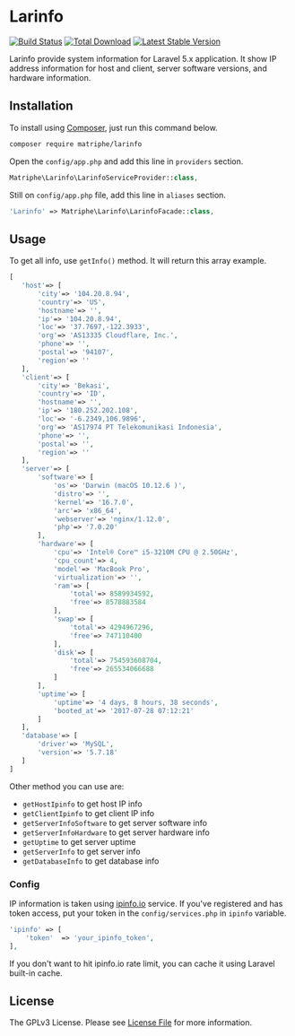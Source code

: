 # Larinfo

[![Build Status](https://travis-ci.org/matriphe/larinfo.svg?branch=master)](https://travis-ci.org/matriphe/larinfo)
[![Total Download](https://img.shields.io/packagist/dt/matriphe/larinfo.svg)](https://packagist.org/packages/matriphe/larinfo)
[![Latest Stable Version](https://img.shields.io/packagist/v/matriphe/larinfo.svg)](https://packagist.org/packages/matriphe/larinfo)

Larinfo provide system information for Laravel 5.x application. It show IP address information for host and client, server software versions, and hardware information.

## Installation

To install using [Composer](https://getcomposer.org/), just run this command below.

```bash
composer require matriphe/larinfo
```

Open the `config/app.php` and add this line in `providers` section.

```php
Matriphe\Larinfo\LarinfoServiceProvider::class,
```

Still on `config/app.php` file, add this line in `aliases` section.

```php
'Larinfo' => Matriphe\Larinfo\LarinfoFacade::class,
```

## Usage

To get all info, use `getInfo()` method. It will return this array example.

```php
[
   'host'=> [
       'city'=> '104.20.8.94',
       'country'=> 'US',
       'hostname'=> '',
       'ip'=> '104.20.8.94',
       'loc'=> '37.7697,-122.3933',
       'org'=> 'AS13335 Cloudflare, Inc.',
       'phone'=> '',
       'postal'=> '94107',
       'region'=> ''
   ],
   'client'=> [
       'city'=> 'Bekasi',
       'country'=> 'ID',
       'hostname'=> '',
       'ip'=> '180.252.202.108',
       'loc'=> '-6.2349,106.9896',
       'org'=> 'AS17974 PT Telekomunikasi Indonesia',
       'phone'=> '',
       'postal'=> '',
       'region'=> ''
   ],
   'server'=> [
       'software'=> [
           'os'=> 'Darwin (macOS 10.12.6 )',
           'distro'=> '',
           'kernel'=> '16.7.0',
           'arc'=> 'x86_64',
           'webserver'=> 'nginx/1.12.0',
           'php'=> '7.0.20'
       ],
       'hardware'=> [
           'cpu'=> 'Intel® Core™ i5-3210M CPU @ 2.50GHz',
           'cpu_count'=> 4,
           'model'=> 'MacBook Pro',
           'virtualization'=> '',
           'ram'=> [
               'total'=> 8589934592,
               'free'=> 8578883584
           ],
           'swap'=> [
               'total'=> 4294967296,
               'free'=> 747110400
           ],
           'disk'=> [
               'total'=> 754593608704,
               'free'=> 265534066688
           ]
       ],
       'uptime'=> [
           'uptime'=> '4 days, 8 hours, 38 seconds',
           'booted_at'=> '2017-07-28 07:12:21'
       ]
   ],
   'database'=> [
       'driver'=> 'MySQL',
       'version'=> '5.7.18'
   ]
]
```

Other method you can use are:

 * `getHostIpinfo` to get host IP info
 * `getClientIpinfo` to get client IP info
 * `getServerInfoSoftware` to get server software info
 * `getServerInfoHardware` to get server hardware info
 * `getUptime` to get server uptime
 * `getServerInfo` to get server info
 * `getDatabaseInfo` to get database info
 
### Config

IP information is taken using [ipinfo.io](http://ipinfo.io/) service. If you've registered and has token access, put your token in the `config/services.php` in `ipinfo` variable.

```php
'ipinfo' => [
	'token'  => 'your_ipinfo_token',
],
```

If you don't want to hit ipinfo.io rate limit, you can cache it using Laravel built-in cache.

## License

The GPLv3 License. Please see [License File](LICENSE.md) for more information.